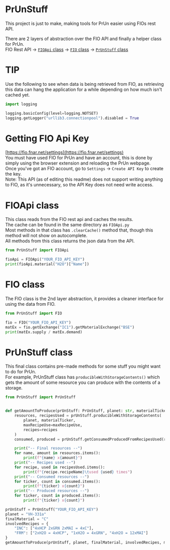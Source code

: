 # PrUnStuff
This project is just to make, making tools for PrUn easier using FIOs rest API.

There are 2 layers of abstraction over the FIO API and finally a helper class for PrUn.  
FIO Rest API -> [`FIOApi` class](#FIOApi-class) -> [`FIO` class](#FIOApi-class) -> [`PrUnStuff` class](#PrUnStuff-class)


# TIP
Use the following to see when data is being retrieved from FIO, as retrieving this data can hang the application for a while depending on how much isn't cached yet.  
```py
import logging

logging.basicConfig(level=logging.NOTSET)
logging.getLogger("urllib3.connectionpool").disabled = True
```


# Getting FIO Api Key
[https://fio.fnar.net/settings](https://fio.fnar.net/settings)  
You must have used FIO for PrUn and have an account, this is done by simply using the browser extension and reloading the PrUn webpage.  
Once you've got an FIO account, go to `Settings` -> `Create API Key` to create the key.  
Note: This API (as of editing this readme) does not support writing anything to FIO, as it's unnecessary, so the API Key does not need write access.


# FIOApi class
This class reads from the FIO rest api and caches the results.  
The cache can be found in the same directory as `FIOApi.py`  
Most methods in that class has `.clearCache()` method that, though this method will not show on autocomplete.  
All methods from this class returns the json data from the API.
```py
from PrUnStuff import FIOApi

fioApi = FIOApi("YOUR_FIO_API_KEY")
print(fioApi.material("H2O")["Name"])
```

# FIO class
The FIO class is the 2nd layer abstraction, it provides a cleaner interface for using the data from FIO.  
```py
from PrUnStuff import FIO

fio = FIO("YOUR_FIO_API_KEY")
matEx = fio.getExchange("IC1").getMaterialExchange("BSE")
print(matEx.supply / matEx.demand)
```

# PrUnStuff class
This final class contains pre-made methods for some stuff you might want to do for PrUn.  
For example, PrUnStuff class has `producibleWithStorageContents()` which gets the amount of some resource you can produce with the contents of a storage.
```py
from PrUnStuff import PrUnStuff


def getAmountToProduce(prUnStuff: PrUnStuff, planet: str, materialTicker: str, recipes: dict[str, list[str]], maxRecipeUse=20):
	resources, recipesUsed = prUnStuff.producibleWithStorageContents(
		planet, materialTicker,
		maxRecipeUse=maxRecipeUse,
		recipes=recipes
	)
	consumed, produced = prUnStuff.getConsumedProducedFromRecipesUsed(recipesUsed)

	print("-- Final resources --")
	for name, amount in resources.items():
		print(f"{name} x{amount}")
	print("-- Recipes used --")
	for recipe, used in recipesUsed.items():
		print(f"{recipe.recipeName}\tused {used} times")
	print("-- Consumed resources --")
	for ticker, count in consumed.items():
		print(f"{ticker} x{count}")
	print("-- Produced resources --")
	for ticker, count in produced.items():
		print(f"{ticker} x{count}")

prUnStuff = PrUnStuff("YOUR_FIO_API_KEY")
planet = "VH-331a"
finalMaterial = "C"
involvedRecipes = {
    "INC": ["4xHCP 2xGRN 2xMAI = 4xC"],
    "FRM": ["2xH2O = 4xHCP", "1xH2O = 4xGRN", "4xH2O = 12xMAI"]
}
getAmountToProduce(prUnStuff, planet, finalMaterial, involvedRecipes, maxRecipeUse=20)
```
